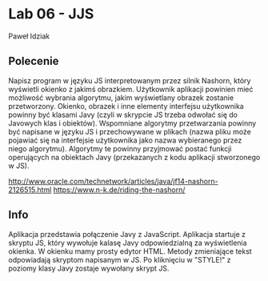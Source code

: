 # Lab 06 - JJS
Paweł Idziak

## Polecenie
Napisz program w języku JS interpretowanym przez silnik Nashorn, który wyświetli okienko z jakimś obrazkiem. Użytkownik aplikacji powinien mieć możliwość wybrania algorytmu, jakim wyświetlany obrazek zostanie przetworzony. Okienko, obrazek i inne elementy interfejsu użytkownika powinny być klasami Javy (czyli w skrypcie JS trzeba odwołać się do Javowych klas i obiektów). Wspomniane algorytmy przetwarzania powinny być napisane w języku JS i przechowywane w plikach (nazwa pliku może pojawiać się na interfejsie użytkownika jako nazwa wybieranego przez niego algorytmu).
Algorytmy te powinny przyjmować postać funkcji operujących na obiektach Javy (przekazanych z kodu aplikacji stworzonego w JS).

http://www.oracle.com/technetwork/articles/java/jf14-nashorn-2126515.html
https://www.n-k.de/riding-the-nashorn/



## Info
Aplikacja przedstawia połączenie Javy z JavaScript. Aplikacja startuje z skryptu JS, który wywołuje kalasę Javy odpowiedzialną za wyświetlenia okienka. W okienku mamy prosty edytor HTML. Metody zmieniające tekst odpowiadają skryptom napisanym w JS. Po kliknięciu w "STYLE!" z poziomy klasy Javy zostaje wywołany skrypt JS. 
